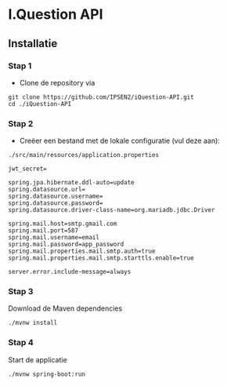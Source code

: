 # I.Question API

## Installatie

### Stap 1
+ Clone de repository via

```
git clone https://github.com/IPSEN2/iQuestion-API.git
cd ./iQuestion-API
```


### Stap 2
+ Creëer een bestand met de lokale configuratie (vul deze aan):

`./src/main/resources/application.properties`
```
jwt_secret=

spring.jpa.hibernate.ddl-auto=update
spring.datasource.url=
spring.datasource.username=
spring.datasource.password=
spring.datasource.driver-class-name=org.mariadb.jdbc.Driver

spring.mail.host=smtp.gmail.com
spring.mail.port=587
spring.mail.username=email
spring.mail.password=app_password
spring.mail.properties.mail.smtp.auth=true
spring.mail.properties.mail.smtp.starttls.enable=true

server.error.include-message=always
```

### Stap 3
Download de Maven dependencies
```
./mvnw install
```

### Stap 4
Start de applicatie
```
./mvnw spring-boot:run
```